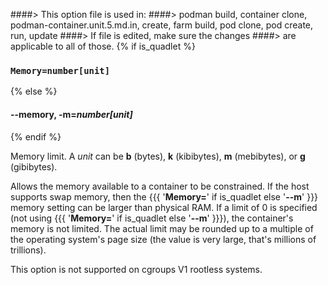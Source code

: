 ####> This option file is used in:
####>   podman build, container clone, podman-container.unit.5.md.in, create, farm build, pod clone, pod create, run, update
####> If file is edited, make sure the changes
####> are applicable to all of those.
{% if is_quadlet %}
### `Memory=number[unit]`
{% else %}
#### **--memory**, **-m**=*number[unit]*
{% endif %}

Memory limit. A _unit_ can be **b** (bytes), **k** (kibibytes), **m** (mebibytes), or **g** (gibibytes).

Allows the memory available to a container to be constrained. If the host
supports swap memory, then the {{{ '**Memory=**' if is_quadlet else '**--m**' }}} memory setting can be larger than physical
RAM. If a limit of 0 is specified (not using {{{ '**Memory=**' if is_quadlet else '**--m**' }}}), the container's memory is
not limited. The actual limit may be rounded up to a multiple of the operating
system's page size (the value is very large, that's millions of trillions).

This option is not supported on cgroups V1 rootless systems.
